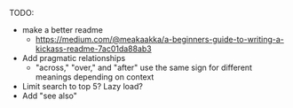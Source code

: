 TODO:

- make a better readme
  - https://medium.com/@meakaakka/a-beginners-guide-to-writing-a-kickass-readme-7ac01da88ab3
- Add pragmatic relationships
  - "across," "over," and "after" use the same sign for different meanings depending on context
- Limit search to top 5? Lazy load?
- Add "see also"
